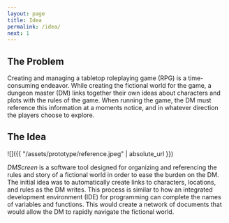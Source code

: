 ```yaml
---
layout: page
title: Idea
permalink: /idea/
next: 1
---
```


## The Problem

Creating and managing a tabletop roleplaying game (RPG) is a time-consuming endeavor. While creating the fictional world for the game, a dungeon master (DM) links together their own ideas about characters and plots with the rules of the game. When running the game, the DM must reference this information at a moments notice, and in whatever direction the players choose to explore.

## The Idea

![]({{ "/assets/prototype/reference.jpeg" | absolute_url }})

*DMScreen* is a software tool designed for organizing and referencing the rules and story of a fictional world in order to ease the burden on the DM. The initial idea was to automatically create links to characters, locations, and rules as the DM writes. This process is similar to how an integrated development environment (IDE) for programming can complete the names of variables and functions. This would create a network of documents that would allow the DM to rapidly navigate the fictional world.
